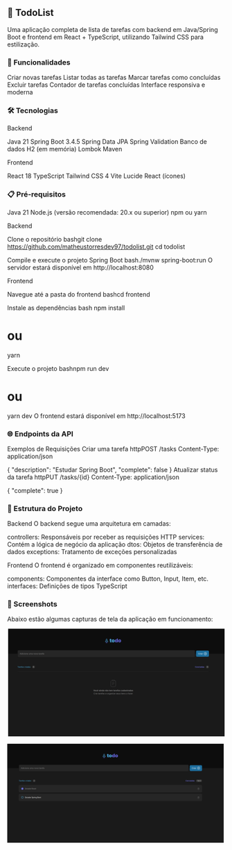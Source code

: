 ## 📝 TodoList
Uma aplicação completa de lista de tarefas com backend em Java/Spring Boot e frontend em React + TypeScript, utilizando Tailwind CSS para estilização.

### 🚀 Funcionalidades

Criar novas tarefas
Listar todas as tarefas
Marcar tarefas como concluídas
Excluir tarefas
Contador de tarefas concluídas
Interface responsiva e moderna

### 🛠️ Tecnologias
Backend

Java 21
Spring Boot 3.4.5
Spring Data JPA
Spring Validation
Banco de dados H2 (em memória)
Lombok
Maven

Frontend

React 18
TypeScript
Tailwind CSS 4
Vite
Lucide React (ícones)

### 📋 Pré-requisitos

Java 21
Node.js (versão recomendada: 20.x ou superior)
npm ou yarn

Backend

Clone o repositório
bashgit clone https://github.com/matheustorresdev97/todolist.git
cd todolist

Compile e execute o projeto Spring Boot
bash./mvnw spring-boot:run
O servidor estará disponível em http://localhost:8080

Frontend

Navegue até a pasta do frontend
bashcd frontend

Instale as dependências
bash npm install
# ou
yarn

Execute o projeto
bashnpm run dev
# ou
yarn dev
O frontend estará disponível em http://localhost:5173

### 🌐 Endpoints da API

Exemplos de Requisições
Criar uma tarefa
httpPOST /tasks
Content-Type: application/json

{
  "description": "Estudar Spring Boot",
  "complete": false
}
Atualizar status da tarefa
httpPUT /tasks/{id}
Content-Type: application/json

{
  "complete": true
}

### 📁 Estrutura do Projeto
Backend
O backend segue uma arquitetura em camadas:

controllers: Responsáveis por receber as requisições HTTP
services: Contém a lógica de negócio da aplicação
dtos: Objetos de transferência de dados
exceptions: Tratamento de exceções personalizadas

Frontend
O frontend é organizado em componentes reutilizáveis:

components: Componentes da interface como Button, Input, Item, etc.
interfaces: Definições de tipos TypeScript

### 📸 Screenshots

Abaixo estão algumas capturas de tela da aplicação em funcionamento:
<p align="center"> 
<img src="./screenshots/screenshot1.png" width="500">

</p>
<img src="./screenshots/screenshot2.png" width="500">
